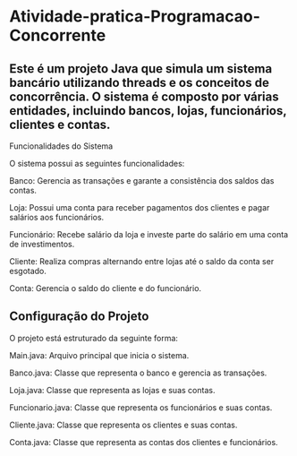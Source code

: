 # Atividade-pratica-Programacao-Concorrente

Este é um projeto Java que simula um sistema bancário utilizando threads e os conceitos de concorrência. O sistema é composto por várias entidades, incluindo bancos, lojas, funcionários, clientes e contas.
--------------------------------------------------------------------------------------------------------------------------------------------------------------------------------------------------------------
Funcionalidades do Sistema

O sistema possui as seguintes funcionalidades:

Banco: Gerencia as transações e garante a consistência dos saldos das contas.

Loja: Possui uma conta para receber pagamentos dos clientes e pagar salários aos funcionários.

Funcionário: Recebe salário da loja e investe parte do salário em uma conta de investimentos.

Cliente: Realiza compras alternando entre lojas até o saldo da conta ser esgotado.

Conta: Gerencia o saldo do cliente e do funcionário.

Configuração do Projeto
--------------------------------------------------------------------------------------------------------------------------------------------------------------------------------------------------------------

O projeto está estruturado da seguinte forma:

Main.java: Arquivo principal que inicia o sistema.

Banco.java: Classe que representa o banco e gerencia as transações.

Loja.java: Classe que representa as lojas e suas contas.

Funcionario.java: Classe que representa os funcionários e suas contas.

Cliente.java: Classe que representa os clientes e suas contas.

Conta.java: Classe que representa as contas dos clientes e funcionários.
